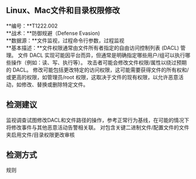 ## Linux、Mac文件和目录权限修改  
**编号：**T1222.002  
**战术：**防御规避（Defense Evasion)  
**数据源：**文件监视，过程命令行参数，过程监视  
**基本描述：**文件权限通常由文件所有者指定的自由访问控制列表 (DACL) 管理。 文件 DACL 实现可能因平台而异，但通常是明确指定哪些用户/组可以执行哪些操作（例如：读、写、执行等）。
攻击者可能会修改文件权限/属性以绕过预期的 DACL。 修改可能包括更改特定的访问权限，这可能需要获得文件的所有权和/或更高的权限，如管理员/root 权限，这取决于文件的现有权限，以允许恶意活动，如修改、替换或删除特定文件。  
## 检测建议  
监视调查试图修改DACL和文件路径的操作，参考正常行为基线，在可能的情况下将修改事件与其他恶意活动告警相关联。
对包含关键二进制文件/配置文件的文件夹启用文件/目录权限更改审核  
## 检测方式  
规则